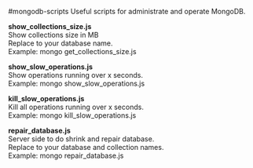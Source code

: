 #mongodb-scripts
Useful scripts for administrate and operate MongoDB.

**show_collections_size.js** <br>
Show collections size in MB <br>
Replace to your database name.<br>
Example: mongo get_collections_size.js

**show_slow_operations.js** <br>
Show operations running over x seconds.<br>
Example: mongo show_slow_operations.js

**kill_slow_operations.js**<br>
Kill all operations running over x seconds.<br>
Example: mongo kill_slow_operations.js

**repair_database.js** <br>
Server side to do shrink and repair database. <br>
Replace to your database and collection names.<br>
Example: mongo repair_database.js
